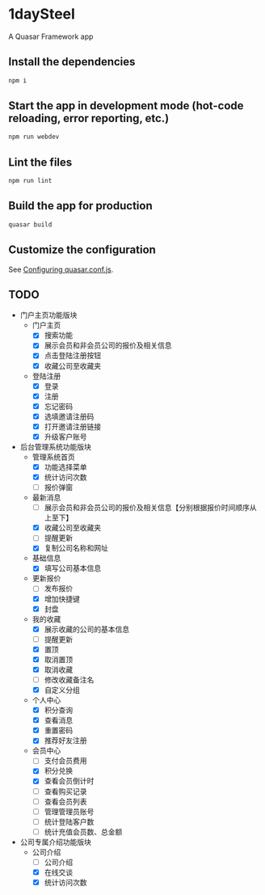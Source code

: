 # 1daySteel

A Quasar Framework app

## Install the dependencies

```bash
npm i
```

## Start the app in development mode (hot-code reloading, error reporting, etc.)

```bash
npm run webdev
```

## Lint the files

```bash
npm run lint
```

## Build the app for production

```bash
quasar build
```

## Customize the configuration

See [Configuring quasar.conf.js](https://quasar.dev/quasar-cli/quasar-conf-js).

## TODO

- 门户主页功能版块
  - 门户主页
    - [x] 搜索功能
    - [x] 展示会员和非会员公司的报价及相关信息
    - [x] 点击登陆注册按钮
    - [x] 收藏公司至收藏夹
  - 登陆注册
    - [x] 登录
    - [x] 注册
    - [x] 忘记密码
    - [x] 选填邀请注册码
    - [x] 打开邀请注册链接
    - [x] 升级客户账号
- 后台管理系统功能版块
  - 管理系统首页
    - [x] 功能选择菜单
    - [x] 统计访问次数
    - [ ] 报价弹窗
  - 最新消息
    - [ ] 展示会员和非会员公司的报价及相关信息【分别根据报价时间顺序从上至下】
    - [x] 收藏公司至收藏夹
    - [ ] 提醒更新
    - [x] 复制公司名称和网址
  - 基础信息
    - [x] 填写公司基本信息
  - 更新报价
    - [ ] 发布报价
    - [x] 增加快捷键
    - [x] 封盘
  - 我的收藏
    - [x] 展示收藏的公司的基本信息
    - [ ] 提醒更新
    - [x] 置顶
    - [x] 取消置顶
    - [x] 取消收藏
    - [ ] 修改收藏备注名
    - [x] 自定义分组
  - 个人中心
    - [x] 积分查询
    - [x] 查看消息
    - [x] 重置密码
    - [x] 推荐好友注册
  - 会员中心
    - [ ] 支付会员费用
    - [x] 积分兑换
    - [x] 查看会员倒计时
    - [ ] 查看购买记录
    - [ ] 查看会员列表
    - [ ] 管理管理员账号
    - [ ] 统计登陆客户数
    - [ ] 统计充值会员数、总金额
- 公司专属介绍功能版块
  - 公司介绍
    - [ ] 公司介绍
    - [x] 在线交谈
    - [x] 统计访问次数
